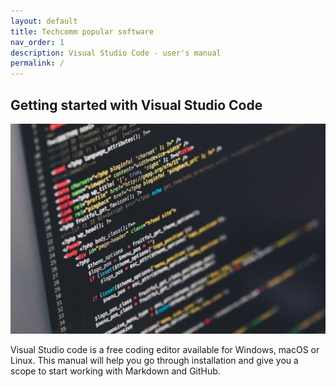 ```yaml
---
layout: default
title: Techcomm popular software
nav_order: 1
description: Visual Studio Code - user's manual
permalink: /
---
```



## Getting started with Visual Studio Code


![](assets/images/code-1839406_1920.jpg)


Visual Studio code is a free coding editor available for Windows, macOS or Linux. This manual will help you go through installation and give you a scope to start working with Markdown and GitHub.